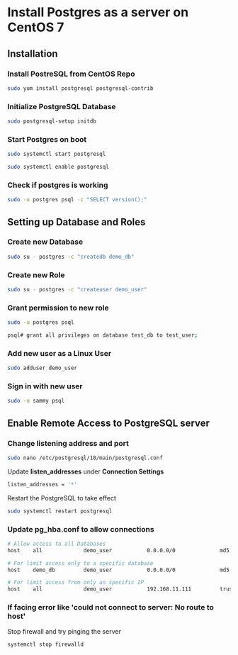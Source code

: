 # Install Postgres as a server on CentOS 7

## Installation

### Install PostreSQL from CentOS Repo
```bash
sudo yum install postgresql postgresql-contrib
```
### Initialize PostgreSQL Database 
```bash
sudo postgresql-setup initdb
```
### Start Postgres on boot
```bash
sudo systemctl start postgresql
```
```bash
sudo systemctl enable postgresql
```
### Check if postgres is working
```bash
sudo -u postgres psql -c "SELECT version();"
```

## Setting up Database and Roles

### Create new Database
```bash
sudo su - postgres -c "createdb demo_db"
```
### Create new Role
```bash
sudo su - postgres -c "createuser demo_user"
```
### Grant permission to new role
```bash
sudo -u postgres psql
```
```bash
psql# grant all privileges on database test_db to test_user;
```
### Add new user as a Linux User
```bash
sudo adduser demo_user
```
### Sign in with new user
```bash
sudo -u sammy psql
```

## Enable Remote Access to PostgreSQL server

### Change listening address and port
```bash
sudo nano /etc/postgresql/10/main/postgresql.conf
```

Update **listen_addresses** under **Connection Settings**
```bash
listen_addresses = '*'   
```

Restart the PostgreSQL to take effect
```bash
sudo systemctl restart postgresql
```

### Update **pg_hba.conf** to allow connections
```bash
# Allow access to all Databases
host    all             demo_user           0.0.0.0/0              md5

# For limit access only to a specific database
host    demo_db         demo_user           0.0.0.0/0              md5

# For limit access from only an specific IP
host    all             demo_user           192.168.11.111         trust
```

### If facing error like 'could not connect to server: No route to host'
Stop firewall and try pinging the server
```bash
systemctl stop firewalld
```
